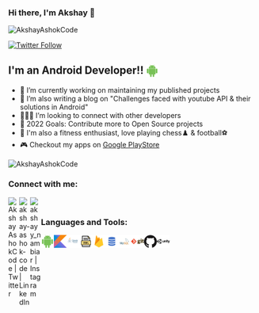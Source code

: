 ### Hi there, I'm Akshay 👋

<p align="left"><img src="https://komarev.com/ghpvc/?username=AkshayAshokCode&label=Profile%20views&color=0e75b6&style=flat"
                     alt="AkshayAshokCode"/></p>
                     
[![Twitter Follow](https://img.shields.io/twitter/follow/AkshayAshokCode?color=1DA1F2&logo=twitter&style=for-the-badge)](https://twitter.com/intent/follow?screen_name=AkshayAshokCode)

## I'm an Android Developer!! <img align="center" alt="Android" width="25px" src="https://raw.githubusercontent.com/github/explore/80688e429a7d4ef2fca1e82350fe8e3517d3494d/topics/android/android.png" />

- 🌱 I’m currently working on maintaining my published projects
- 📖 I’m also writing a blog on "Challenges faced with youtube API & their solutions in Android"
- 🧑‍🤝‍🧑 I’m looking to connect with other developers
- 🥅 2022 Goals: Contribute more to Open Source projects
- 💪 I'm also a fitness enthusiast, love playing chess♟️ & football⚽ <!---Add chess.com clickable link-->
- 🎮 Checkout my apps on [Google PlayStore](https://play.google.com/store/apps/developer?id=Akshay+Ashok)

<p><img align="center" src="https://github-readme-streak-stats.herokuapp.com/?user=AkshayAshokCode&theme=github-dark&hide_border=true" alt="AkshayAshokCode"/></p>

### Connect with me:

[<img align="left" alt="AkshayAshokCode | Twitter" width="22px" src="https://cdn.jsdelivr.net/npm/simple-icons@v3/icons/twitter.svg" />][twitter]
[<img align="left" alt="akshay-ashok-code | LinkedIn" width="22px" src="https://cdn.jsdelivr.net/npm/simple-icons@v3/icons/linkedin.svg" />][linkedin]
[<img align="left" alt="akshayy_nambiar | Instagram" width="22px" src="https://cdn.jsdelivr.net/npm/simple-icons@v3/icons/instagram.svg" />][instagram]
<!---Add medium.com clickable icon-->
<br />

### Languages and Tools:

[<img align="left" alt="Android" width="26px" src="https://raw.githubusercontent.com/github/explore/80688e429a7d4ef2fca1e82350fe8e3517d3494d/topics/android/android.png" />][ak]
[<img align="left" alt="Kotlin" width="26px" src="https://raw.githubusercontent.com/github/explore/80688e429a7d4ef2fca1e82350fe8e3517d3494d/topics/kotlin/kotlin.png" />][ak]
[<img align="left" alt="Java" width="26px" src="https://raw.githubusercontent.com/github/explore/80688e429a7d4ef2fca1e82350fe8e3517d3494d/topics/java/java.png" />][ak]
[<img align="left" alt="XML" width="26px" src="https://raw.githubusercontent.com/github/explore/05a6f4c574a32b6b2f04c2e589f6c82d9df46a5d/topics/xml/xml.png" />][ak]
[<img align="left" alt="Firebase" width="26px" src="https://raw.githubusercontent.com/github/explore/80688e429a7d4ef2fca1e82350fe8e3517d3494d/topics/firebase/firebase.png" />][ak]
[<img align="left" alt="SQL" width="26px" src="https://raw.githubusercontent.com/github/explore/80688e429a7d4ef2fca1e82350fe8e3517d3494d/topics/sql/sql.png" />][ak]
[<img align="left" alt="MySQL" width="26px" src="https://raw.githubusercontent.com/github/explore/80688e429a7d4ef2fca1e82350fe8e3517d3494d/topics/mysql/mysql.png" />][ak]
[<img align="left" alt="Git" width="26px" src="https://raw.githubusercontent.com/github/explore/80688e429a7d4ef2fca1e82350fe8e3517d3494d/topics/git/git.png" />][ak]
[<img align="left" alt="GitHub" width="26px" src="https://raw.githubusercontent.com/github/explore/78df643247d429f6cc873026c0622819ad797942/topics/github/github.png" />][ak]
[<img align="left" alt="Unity" width="26px" src="https://raw.githubusercontent.com/github/explore/80688e429a7d4ef2fca1e82350fe8e3517d3494d/topics/unity/unity.png" />][ak]

[ak]: https://www.google.com/search?q=Languages+and+Tools&rlz=1C1CHBF_enIN875IN875&oq=Languages+and+Tools&aqs=chrome..69i57.238j0j7&sourceid=chrome&ie=UTF-8
[twitter]: https://twitter.com/AkshayAshokCode
[instagram]: https://instagram.com/akshayy_nambiar
[linkedin]: https://linkedin.com/in/akshay-ashok-code
